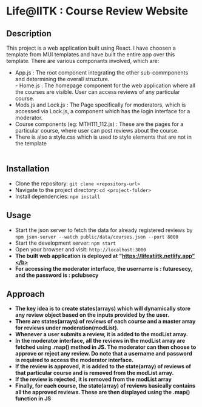 # Life@IITK : Course Review Website

## Description

This project is a web application built using React. I have choosen a template from MUI templates and have built the entire app over this template.
There are various componants involved, which are:<br>
- App.js : The root component integrating the other sub-commponents and determining the overall structure.<br>- Home.js : The homepage component for the web application where all the courses are visible. User can access reviews of any particular course.
- Mods.js and Lock.js : The Page specifically for moderators, which is accessed via Lock.js, a component which has the login interface for a moderator.
- Course components (eg: MTH111_112.js) : These are the pages for a particular course, where user can post reviews about the course.
- There is also a style.css which is used to style elements that are not in the template<br><br>

## Installation

- Clone the repository: `git clone <repository-url>`
-  Navigate to the project directory: `cd <project-folder>`
-  Install dependencies: `npm install`

## Usage

- Start the json server to fetch the data for already registered reviews by `npm json-server --watch public/data/courses.json --port 8000`
- Start the development server: `npm start`
- Open your browser and visit: `http://localhost:3000`
- <b>The built web application is deployed at "https://lifeatiitk.netlify.app"</b>
- For accessing the moderator interface, the username is : futuresecy, and the password is : pclubsecy

## Approach
- The key idea is to create states(arrays) which will dynamically store any review object based on the inputs provided by the user.
- There are states(arrays) of reviews of each course and a master array for reviews under moderation(modList).
- Whenever a user submits a review, it is added to the modList array.
- In the moderator interface, all the reviews in the modList array are fetched using .map() method in JS. The moderator can then choose to approve or reject any review. Do note that a username and password is required to access the moderator interface.
- If the review is approved, it is added to the state(array) of reviews of that particular course and is removed from the modList array.
- If the review is rejected, it is removed from the modList array
- Finally, for each course, the state(array) of reviews basically contains all the approved reviews. These are then displayed using the .map() function in JS


